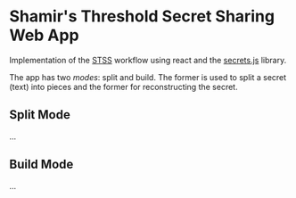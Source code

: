 # Shamir's Threshold Secret Sharing Web App

Implementation of the [STSS](https://en.wikipedia.org/wiki/Shamir%27s_Secret_Sharing) workflow using react and the [secrets.js](https://www.npmjs.com/package/secrets.js-34r7h/v/2.0.0) library.

The app has two *modes*: split and build. The former is used to split a secret (text) into pieces and the former for reconstructing the secret.

## Split Mode
...

## Build Mode
...
